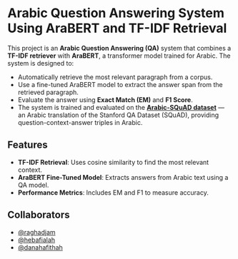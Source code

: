 # Arabic Question Answering System Using AraBERT and TF-IDF Retrieval

This project is an **Arabic Question Answering (QA)** system that combines a **TF-IDF retriever** with **AraBERT**, a transformer model trained for Arabic. The system is designed to:
- Automatically retrieve the most relevant paragraph from a corpus.
- Use a fine-tuned AraBERT model to extract the answer span from the retrieved paragraph.
- Evaluate the answer using **Exact Match (EM)** and **F1 Score**.
- The system is trained and evaluated on the [**Arabic-SQuAD dataset**](https://huggingface.co/datasets/i0xs0/Arabic-SQuAD) — an Arabic translation of the Stanford QA Dataset (SQuAD), providing question-context-answer triples in Arabic.



##  Features

- **TF-IDF Retrieval**: Uses cosine similarity to find the most relevant context.
- **AraBERT Fine-Tuned Model**: Extracts answers from Arabic text using a QA model.
- **Performance Metrics**: Includes EM and F1 to measure accuracy.




##  Collaborators

- [@raghadjam](https://github.com/raghadjam)
- [@hebafialah](https://github.com/Fialah-heba)
- [@danahafithah](https://github.com/dana-hafitha)




